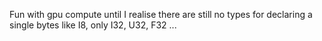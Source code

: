 Fun with gpu compute until I realise there are still no types for declaring a single bytes like I8, only I32, U32, F32 ...